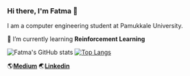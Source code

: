 ### Hi there, I'm Fatma 👋

I am a computer engineering student at Pamukkale University.

 🌱 I’m currently learning **Reinforcement Learning** 
 

![Fatma's GitHub stats](https://github-readme-stats.vercel.app/api?username=fatmaaydogdu&show_icons=true&theme=radical)
[![Top Langs](https://github-readme-stats.vercel.app/api/top-langs/?username=fatmaaydogdu&layout=compact&theme=radical)](https://github.com/anuraghazra/github-readme-stats)

🌎[**Medium**](https://medium.com/@fatmaaydogdu) 🌏[**Linkedin**](https://www.linkedin.com/in/fatmaaydogdu/) 